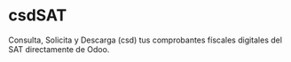 # csdSAT

Consulta, Solicita y Descarga (csd) tus comprobantes físcales digitales del SAT directamente de Odoo.